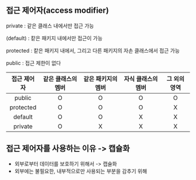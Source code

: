 ## 접근 제어자(access modifier)

private : 같은 클래스 내에서만 접근 가능

(default) : 캍은 패키지 내에서만 접근이 가능

protected : 캍은 패키지 내에서, 그리고 다른 패키지의 자손 클래스에서 접근 가능

public : 접근 제한이 없다 

| 접근 제어자 | 같은 클래스의 멤버 | 같은 패키지의 멤버 | 자식 클래스의 멤버 | 그 외의 영역 |
| :---------: | :----------------: | :----------------: | :----------------: | :----------: |
|   public    |         O          |         O          |         O          |      O       |
|  protected  |         O          |         O          |         O          |      X       |
|   default   |         O          |         O          |         X          |      X       |
|   private   |         O          |         X          |         X          |      X       |



## 접근 제어자를 사용하는 이유 -> 캡슐화

- 외부로부터 데이터를 보호하기 위해서 -> 캡슐화
- 외부에는 불필요한, 내부적으로만 사용되는 부분을 감추기 위해

